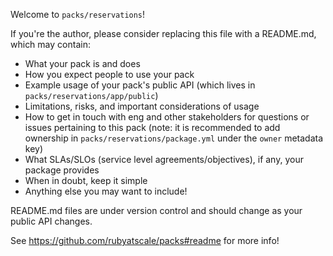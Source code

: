 Welcome to `packs/reservations`!

If you're the author, please consider replacing this file with a README.md, which may contain:
- What your pack is and does
- How you expect people to use your pack
- Example usage of your pack's public API (which lives in `packs/reservations/app/public`)
- Limitations, risks, and important considerations of usage
- How to get in touch with eng and other stakeholders for questions or issues pertaining to this pack (note: it is recommended to add ownership in `packs/reservations/package.yml` under the `owner` metadata key)
- What SLAs/SLOs (service level agreements/objectives), if any, your package provides
- When in doubt, keep it simple
- Anything else you may want to include!

README.md files are under version control and should change as your public API changes. 

See https://github.com/rubyatscale/packs#readme for more info!
